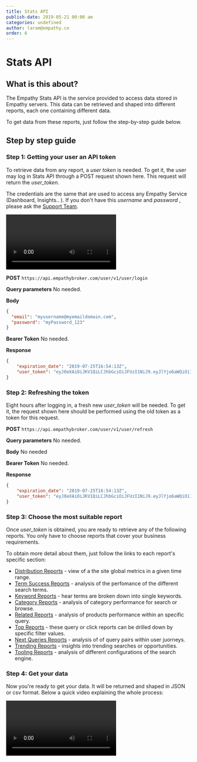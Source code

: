 ```yaml
---
title: Stats API
publish-date: 2019-05-21 00:00 am
categories: undefined
author: laram@empathy.co
order: 6
---
```


# Stats API

## What is this about?
The Empathy Stats API is the service provided to access data stored in Empathy servers. This data can be retrieved and shaped into different reports, each one containing different data.

To get data from these reports, just follow the step-by-step guide below.

## Step by step guide
### Step 1: Getting your user an API token
To retrieve data from any report, a _user token_ is needed. To get it, the user may log in Stats API through a POST request shown here. This request will return the _user_token_.

The credentials are the same that are used to access any Empathy Service (Dashboard, Insights.. ). If you don't have this _username_ and _password_ , please ask the [Support Team](https://searchbroker.atlassian.net/servicedesk/customer/portal/1).

<video controls poster=""><source src="/docs-empathy/assets/media/stats-api-getting-token.mp4" type="video/mp4"></video>

**POST** `https://api.empathybroker.com/user/v1/user/login`

**Query parameters** No needed.

**Body**

```json
{
  "email": "myusername@myemaildomain.com",
  "password": "myPassword_123"
}
```

**Bearer Token** No needed.

**Response**

```json
{
    "expiration_date": "2019-07-25T16:54:13Z",
    "user_token": "eyJ0eXAiOiJKV1QiLCJhbGciOiJFUzI1NiJ9.eyJlYjo6aWQiOiI1Y2ExZDQxYzkyODZkZTAwMTVjMzNjMmEiLCJlYjo6cm9sZXMiOnsiU0VBUkNIX0FOQUxZU1QiOlsiKiJdLCJFQl9VU0VSUyI6WyIqIl0sIkVCX1NFUlZJQ0VTIjpbIioiXSwiRUJfSU5GTyI6WyIqIl0sIkVCX0ZFRURTIjpbIioiXSwiRUJfQURNSU4iOlsiKiJdfSwiZXhwIjoxNTY0MDczNjUzLCJpYXQiOjE1NjQwNDQ4NTMsImlzcyI6IlVzZXJTZXJ2aWNlIiwianRpIjoieGRaeGRSZEZrMFkvc2Q0KyIsInN1YiI6ImxhcmFtQGVtcGF0aHkuY28ifQ.yY2MtO_wGk03u902onbhEWV6Oa_zBD8WQr9r8_oIZ3pmvqT4KEaT-jBGmpJZ0FJsz5rZ4SPBeRyGQxwa_NT7Mg"
}
```
### Step 2: Refreshing the token
Eight hours after logging in, a fresh new _user_token_ will be needed. To get it, the request shown here should be performed using the old token as a token for this request.

**POST** `https://api.empathybroker.com/user/v1/user/refresh`

**Query parameters** No needed.

**Body** No needed

**Bearer Token** No needed.

**Response**

```json
{
    "expiration_date": "2019-07-25T16:54:13Z",
    "user_token": "eyJ0eXAiOiJKV1QiLCJhbGciOiJFUzI1NiJ9.eyJlYjo6aWQiOiI1Y2ExZDQxYzkyODZkZTAwMTVjMzNjMmEiLCJlYjo6cm9sZXMiOnsiU0VBUkNIX0FOQUxZU1QiOlsiKiJdLCJFQl9VU0VSUyI6WyIqIl0sIkVCX1NFUlZJQ0VTIjpbIioiXSwiRUJfSU5GTyI6WyIqIl0sIkVCX0ZFRURTIjpbIioiXSwiRUJfQURNSU4iOlsiKiJdfSwiZXhwIjoxNTY0MDczNjUzLCJpYXQiOjE1NjQwNDQ4NTMsImlzcyI6IlVzZXJTZXJ2aWNlIiwianRpIjoieGRaeGRSZEZrMFkvc2Q0KyIsInN1YiI6ImxhcmFtQGVtcGF0aHkuY28ifQ.yY2MtO_wGk03u902onbhEWV6Oa_zBD8WQr9r8_oIZ3pmvqT4KEaT-jBGmpJZ0FJsz5rZ4SPBeRyGQxwa_NT7Mg"
}

```

### Step 3: Choose the most suitable report
Once _user_token_ is obtained, you are ready to retrieve any of the following reports. You only have to choose reports that cover your business requirements.

To obtain more detail about them, just follow the links to each report's specific section:

* [Distribution Reports](/api-reference/stats-api/stats-api-distribution-report/) - view of a the site global metrics in a given time range.
* [Term Success Reports](/api-reference/stats-api/stats-api-terms-report/) - analysis of the perfomance of the different search terms.
* [Keyword Reports](/api-reference/stats-api/stats-api-keywords-report/) - hear terms are broken down into single keywords.
* [Category Reports](/api-reference/stats-api/stats-api-categories-reports/) - analysis of category performance for search or browse.
* [Related Reports](/api-reference/stats-api/stats-api-related-reports/) - analysis of products performance within an specific query.
* [Top Reports](/api-reference/stats-api/stats-api-top-reports/) - these query or click reports can be drilled down by specific filter values.
* [Next Queries Reports](/api-reference/stats-api/stats-api-next-queries/) - analysis of of query pairs within user juorneys.
* [Trending Reports](/api-reference/stats-api/stats-api-trending-reports/) - insights into trending searches or opportunities.
* [Tooling
  Reports](/api-reference/stats-api/stats-api-tooling-reports/) - analysis of different configurations of the search engine.

### Step 4: Get your data
Now you're ready to get your data. It will be returned and shaped in JSON or csv format. Below a quick video explaining the whole process:

<video controls poster=""><source src="/docs-empathy/assets/media/gettingdata.mp4" type="video/mp4"></video>


